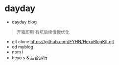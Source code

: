 # dayday

* dayday blog
>开箱即用 有坑后续慢慢优化
* git clone https://github.com/EYHN/HexoBlogKit.git
* cd myblog
* npm i
* hexo s &  后台运行